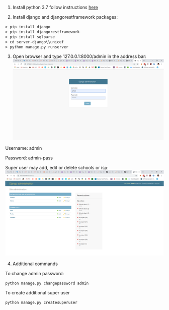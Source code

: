 1. Install python 3.7 follow instructions [here](https://realpython.com/installing-python/)


2. Install django and djangorestframework packages:
```console
> pip install django
> pip install djangorestframework
> pip install sqlparse
> cd server-django\\unicef
> python manage.py runserver
```

3. Open browser and type 127.0.0.1:8000/admin in the address bar:
  ![alt text](./resources/admin-login.png)

  Username: admin

  Password: admin-pass

  Super user may add, edit or delete schools or isp:
  ![alt text](./resources/admin-view.png)


4. Additional commands

To change admin password:
```console
python manage.py changepassword admin
```
To create additional super user
```console
python manage.py createsuperuser
```
